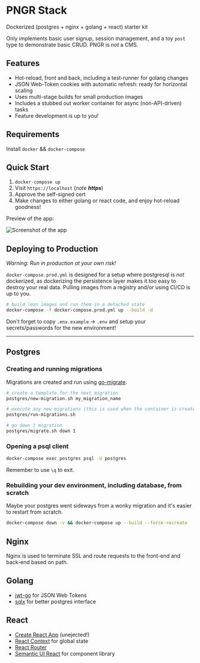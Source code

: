 # PNGR Stack
Dockerized (postgres + nginx + golang + react) starter kit

Only implements basic user signup, session management, and a toy `post` type to demonstrate basic CRUD. PNGR is _not_ a CMS.

## Features
- Hot-reload, front and back, including a test-runner for golang changes
- JSON Web-Token cookies with automatic refresh: ready for horizontal scaling
- Uses multi-stage builds for small production images
- Includes a stubbed out worker container for async (non-API-driven) tasks
- Feature development is up to you!

## Requirements
Install `docker` && `docker-compose`

## Quick Start
1) `docker-compose up`
2) Visit `https://localhost` (*note **https***)
3) Approve the self-signed cert
4) Make changes to either golang or react code, and enjoy hot-reload goodness!

Preview of the app:

![Screenshot of the app](docs/demo.png?raw=true "Screenshot")


## Deploying to Production
*Warning: Run in production at your own risk!*

`docker-compose.prod.yml` is designed for a setup where postgresql is _not_ dockerized, as dockerizing the persistence layer makes it too easy to destroy your real data. Pulling images from a registry and/or using CI/CD is up to you.

```bash
# build lean images and run them in a detached state
docker-compose -f docker-compose.prod.yml up --build -d
```

Don't forget to copy `.env.example` -> `.env` and setup your secrets/passwords for the new environment!

--- 

## Postgres

### Creating and running migrations
Migrations are created and run using [go-migrate](https://github.com/golang-migrate/migrate).

```bash
# create a template for the next migration
postgres/new-migration.sh my_migration_name

# execute any new migrations (this is used when the container is created)
postgres/run-migrations.sh

# go down 1 migration
postgres/migrate.sh down 1
```

### Opening a psql client
```bash
docker-compose exec postgres psql -U postgres
```
Remember to use `\q` to exit.

### Rebuilding your dev environment, including database, from scratch
Maybe your postgres went sideways from a wonky migration and it's easier to restart from scratch.
```bash
docker-compose down -v && docker-compose up --build --force-recreate
```

## Nginx
Nginx is used to terminate SSL and route requests to the front-end and back-end based on path.

## Golang
- [jwt-go](https://github.com/dgrijalva/jwt-go) for JSON Web Tokens
- [sqlx](https://github.com/jmoiron/sqlx) for better postgres interface

## React
- [Create React App](https://github.com/facebookincubator/create-react-app) (unejected!)
- [React Context](https://reactjs.org/docs/context.html) for global state
- [React Router](https://github.com/ReactTraining/react-router)
- [Semantic UI React](https://react.semantic-ui.com/) for component library
